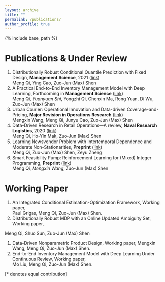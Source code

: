 ```yaml
---
layout: archive
title: ""
permalink: /publications/
author_profile: true
---
```

{% include base_path %} 

# Publications & Under Review
1. Distributionally Robust Conditional Quantile Prediction with Fixed Design, **Management Science**, 2021 ([link](https://pubsonline.informs.org/doi/abs/10.1287/mnsc.2020.3903))     
Meng Qi, Ying Cao, Zuo-Jun (Max) Shen
1. A Practical End-to-End Inventory Management Model with Deep Learning, Forthcoming in **Management Science** ([link](https://papers.ssrn.com/sol3/papers.cfm?abstract_id=3737780))    
Meng Qi<sup>*</sup>, Yuanyuan Shi<sup>*</sup>, Yongzhi Qi, Chenxin Ma, Rong Yuan, Di Wu, Zuo-Jun (Max) Shen
1. Urban Courier: Operational Innovation and Data-driven Coverage-and-Pricing, **Major Revision in Operations Research** ([link](https://papers.ssrn.com/sol3/papers.cfm?abstract_id=3678317))     
Mengxin Wang, Meng Qi, Junyu Cao, Zuo-Jun (Max) Shen
1. Data-Driven Research in Retail Operations—A review, **Naval Research Logistics**, 2020 ([link](https://onlinelibrary.wiley.com/doi/full/10.1002/nav.21949))   
Meng Qi, Ho-Yin Mak, Zuo-Jun (Max) Shen
1. Learning Newsvendor Problem with Intertemporal Dependence and Moderate Non-Stationarities, **Preprint** ([link](https://papers.ssrn.com/sol3/papers.cfm?abstract_id=3648615))     
Meng Qi, Zuo-Jun (Max) Shen, Zeyu Zheng
1. Smart Feasibility Pump: Reinforcement Learning for (Mixed) Integer Programming, **Preprint** ([link](https://arxiv.org/abs/2102.09663))     
Meng Qi<sup>*</sup>, Mengxin Wang<sup>*</sup>, Zuo-Jun (Max) Shen


# Working Paper
1. An Integrated Conditional Estimation-Optimization Framework, Working paper,      
Paul Grigas, Meng Qi, Zuo-Jun (Max) Shen.
1. Distributionally Robust MDP with an Online Updated Ambiguity Set, Working paper,

Meng Qi, Shuo Sun, Zuo-Jun (Max) Shen
1. Data-Driven Nonparametric Product Design, Working paper,
Mengxin Wang, Meng Qi, Zuo-Jun (Max) Shen.
1. End-to-End Inventory Management Model with Deep Learning Under Continuous Review, Working paper,       
Mo Liu, Meng Qi, Zuo-Jun (Max) Shen.

[\* denotes equal contribution]

<!-- {% if author.googlescholar %}
  You can also find my articles on <u><a href="{{author.googlescholar}}">my Google Scholar profile</a>.</u>
{% endif %}

{% include base_path %}

{% for post in site.publications reversed %}
  {% include archive-single.html %}
{% endfor %}
 -->
